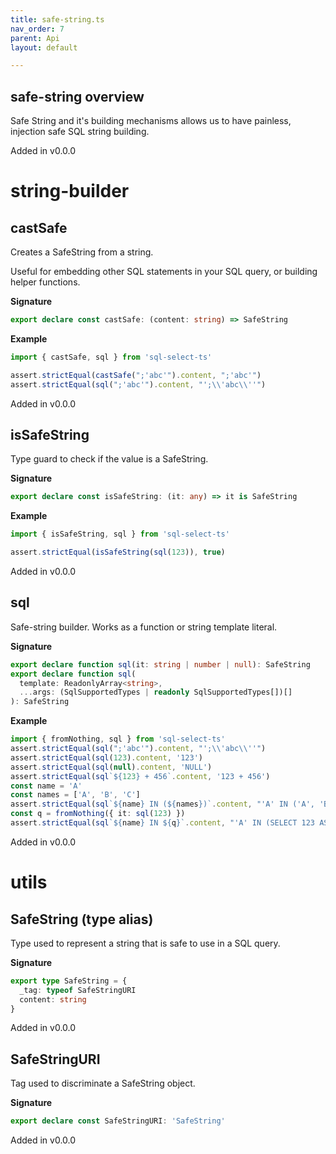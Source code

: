 ```yaml
---
title: safe-string.ts
nav_order: 7
parent: Api
layout: default

---
```


## safe-string overview

Safe String and it's building mechanisms allows us to have painless, injection safe SQL string building.

Added in v0.0.0

# string-builder

## castSafe

Creates a SafeString from a string.

Useful for embedding other SQL statements in your SQL query, or building helper functions.

**Signature**

```ts
export declare const castSafe: (content: string) => SafeString
```

**Example**

```ts
import { castSafe, sql } from 'sql-select-ts'

assert.strictEqual(castSafe(";'abc'").content, ";'abc'")
assert.strictEqual(sql(";'abc'").content, "';\\'abc\\''")
```

Added in v0.0.0

## isSafeString

Type guard to check if the value is a SafeString.

**Signature**

```ts
export declare const isSafeString: (it: any) => it is SafeString
```

**Example**

```ts
import { isSafeString, sql } from 'sql-select-ts'

assert.strictEqual(isSafeString(sql(123)), true)
```

Added in v0.0.0

## sql

Safe-string builder. Works as a function or string template literal.

**Signature**

```ts
export declare function sql(it: string | number | null): SafeString
export declare function sql(
  template: ReadonlyArray<string>,
  ...args: (SqlSupportedTypes | readonly SqlSupportedTypes[])[]
): SafeString
```

**Example**

```ts
import { fromNothing, sql } from 'sql-select-ts'
assert.strictEqual(sql(";'abc'").content, "';\\'abc\\''")
assert.strictEqual(sql(123).content, '123')
assert.strictEqual(sql(null).content, 'NULL')
assert.strictEqual(sql`${123} + 456`.content, '123 + 456')
const name = 'A'
const names = ['A', 'B', 'C']
assert.strictEqual(sql`${name} IN (${names})`.content, "'A' IN ('A', 'B', 'C')")
const q = fromNothing({ it: sql(123) })
assert.strictEqual(sql`${name} IN ${q}`.content, "'A' IN (SELECT 123 AS `it`)")
```

Added in v0.0.0

# utils

## SafeString (type alias)

Type used to represent a string that is safe to use in a SQL query.

**Signature**

```ts
export type SafeString = {
  _tag: typeof SafeStringURI
  content: string
}
```

Added in v0.0.0

## SafeStringURI

Tag used to discriminate a SafeString object.

**Signature**

```ts
export declare const SafeStringURI: 'SafeString'
```

Added in v0.0.0
